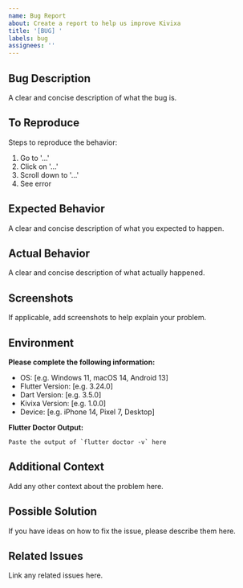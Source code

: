 ```yaml
---
name: Bug Report
about: Create a report to help us improve Kivixa
title: '[BUG] '
labels: bug
assignees: ''
---
```


## Bug Description
A clear and concise description of what the bug is.

## To Reproduce
Steps to reproduce the behavior:
1. Go to '...'
2. Click on '...'
3. Scroll down to '...'
4. See error

## Expected Behavior
A clear and concise description of what you expected to happen.

## Actual Behavior
A clear and concise description of what actually happened.

## Screenshots
If applicable, add screenshots to help explain your problem.

## Environment
**Please complete the following information:**
- OS: [e.g. Windows 11, macOS 14, Android 13]
- Flutter Version: [e.g. 3.24.0]
- Dart Version: [e.g. 3.5.0]
- Kivixa Version: [e.g. 1.0.0]
- Device: [e.g. iPhone 14, Pixel 7, Desktop]

**Flutter Doctor Output:**
```
Paste the output of `flutter doctor -v` here
```

## Additional Context
Add any other context about the problem here.

## Possible Solution
If you have ideas on how to fix the issue, please describe them here.

## Related Issues
Link any related issues here.
